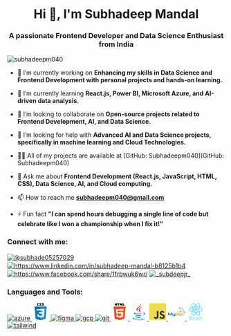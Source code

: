 <h1 align="center">Hi 👋, I'm Subhadeep Mandal</h1>
<h3 align="center">A passionate Frontend Developer and Data Science Enthusiast from India</h3>

<p align="left"> <img src="https://komarev.com/ghpvc/?username=subhadeepm040&label=Profile%20views&color=0e75b6&style=flat" alt="subhadeepm040" /> </p>

- 🔭 I’m currently working on **Enhancing my skills in Data Science and Frontend Development with personal projects and hands-on learning.**

- 🌱 I’m currently learning **React.js, Power BI, Microsoft Azure, and AI-driven data analysis.**

- 👯 I’m looking to collaborate on **Open-source projects related to Frontend Development, AI, and Data Science.**

- 🤝 I’m looking for help with **Advanced AI and Data Science projects, specifically in machine learning and Cloud Technologies.**

- 👨‍💻 All of my projects are available at [GitHub: Subhadeepm040](GitHub: Subhadeepm040)

- 💬 Ask me about **Frontend Development (React.js, JavaScript, HTML, CSS), Data Science, AI, and Cloud computing.**

- 📫 How to reach me **subhadeepm040@gmail.com**

- ⚡ Fun fact **"I can spend hours debugging a single line of code but celebrate like I won a championship when I fix it!"**

<h3 align="left">Connect with me:</h3>
<p align="left">
<a href="https://twitter.com/@subhade05257029" target="blank"><img align="center" src="https://raw.githubusercontent.com/rahuldkjain/github-profile-readme-generator/master/src/images/icons/Social/twitter.svg" alt="@subhade05257029" height="30" width="40" /></a>
<a href="https://linkedin.com/in/https://www.linkedin.com/in/subhadeep-mandal-b8125b1b4" target="blank"><img align="center" src="https://raw.githubusercontent.com/rahuldkjain/github-profile-readme-generator/master/src/images/icons/Social/linked-in-alt.svg" alt="https://www.linkedin.com/in/subhadeep-mandal-b8125b1b4" height="30" width="40" /></a>
<a href="https://fb.com/https://www.facebook.com/share/1frbwuk6wr/" target="blank"><img align="center" src="https://raw.githubusercontent.com/rahuldkjain/github-profile-readme-generator/master/src/images/icons/Social/facebook.svg" alt="https://www.facebook.com/share/1frbwuk6wr/" height="30" width="40" /></a>
<a href="https://instagram.com/_subdeepjr_" target="blank"><img align="center" src="https://raw.githubusercontent.com/rahuldkjain/github-profile-readme-generator/master/src/images/icons/Social/instagram.svg" alt="_subdeepjr_" height="30" width="40" /></a>
</p>

<h3 align="left">Languages and Tools:</h3>
<p align="left"> <a href="https://azure.microsoft.com/en-in/" target="_blank" rel="noreferrer"> <img src="https://www.vectorlogo.zone/logos/microsoft_azure/microsoft_azure-icon.svg" alt="azure" width="40" height="40"/> </a> <a href="https://www.w3schools.com/css/" target="_blank" rel="noreferrer"> <img src="https://raw.githubusercontent.com/devicons/devicon/master/icons/css3/css3-original-wordmark.svg" alt="css3" width="40" height="40"/> </a> <a href="https://www.figma.com/" target="_blank" rel="noreferrer"> <img src="https://www.vectorlogo.zone/logos/figma/figma-icon.svg" alt="figma" width="40" height="40"/> </a> <a href="https://cloud.google.com" target="_blank" rel="noreferrer"> <img src="https://www.vectorlogo.zone/logos/google_cloud/google_cloud-icon.svg" alt="gcp" width="40" height="40"/> </a> <a href="https://git-scm.com/" target="_blank" rel="noreferrer"> <img src="https://www.vectorlogo.zone/logos/git-scm/git-scm-icon.svg" alt="git" width="40" height="40"/> </a> <a href="https://www.w3.org/html/" target="_blank" rel="noreferrer"> <img src="https://raw.githubusercontent.com/devicons/devicon/master/icons/html5/html5-original-wordmark.svg" alt="html5" width="40" height="40"/> </a> <a href="https://www.java.com" target="_blank" rel="noreferrer"> <img src="https://raw.githubusercontent.com/devicons/devicon/master/icons/java/java-original.svg" alt="java" width="40" height="40"/> </a> <a href="https://developer.mozilla.org/en-US/docs/Web/JavaScript" target="_blank" rel="noreferrer"> <img src="https://raw.githubusercontent.com/devicons/devicon/master/icons/javascript/javascript-original.svg" alt="javascript" width="40" height="40"/> </a> <a href="https://www.mysql.com/" target="_blank" rel="noreferrer"> <img src="https://raw.githubusercontent.com/devicons/devicon/master/icons/mysql/mysql-original-wordmark.svg" alt="mysql" width="40" height="40"/> </a> <a href="https://reactjs.org/" target="_blank" rel="noreferrer"> <img src="https://raw.githubusercontent.com/devicons/devicon/master/icons/react/react-original-wordmark.svg" alt="react" width="40" height="40"/> </a> <a href="https://tailwindcss.com/" target="_blank" rel="noreferrer"> <img src="https://www.vectorlogo.zone/logos/tailwindcss/tailwindcss-icon.svg" alt="tailwind" width="40" height="40"/> </a> </p>

